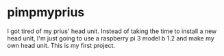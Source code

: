 # pimpmyprius
I got tired of my prius' head unit. Instead of taking the time to install a new head unit, I'm just going to use a raspberry pi 3 model b 1.2 and make my own head unit. This is my first project.
